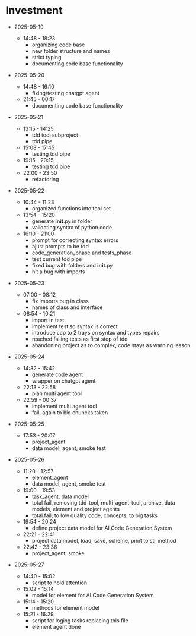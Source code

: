 # Investment

-   2025-05-19
    -   14:48 - 18:23
        -   organizing code base
        -   new folder structure and names
        -   strict typing
        -   documenting code base functionality

-   2025-05-20
    -   14:48 - 16:10
        -   fixing/testing chatgpt agent
    -   21:45 - 00:17
        -   documenting code base functionality

-   2025-05-21
    -   13:15 - 14:25
        -   tdd tool subproject
        -   tdd pipe
    -   15:08 - 17:45
        -   testing tdd pipe
    -   19:15 - 20:15
        -   testing tdd pipe
    -   22:00 - 23:50
        - refactoring

-   2025-05-22
    -   10:44 - 11:23
        - organized functions into tool set
    -   13:54 - 15:20
        - generate __init__.py in folder
        - validating syntax of python code
    -   16:10 - 21:00
        - prompt for correcting syntax errors
        - ajust prompts to be tdd
        - code_generation_phase and tests_phase
        - test current tdd pipe
        - fixed bug with folders and __init__.py
        - hit a bug with imports

-   2025-05-23
    - 07:00 - 08:12
        - fix imports bug in class
        - names of class and interface
    - 08:54 - 10:21
        - import in test
        - implement test so syntax is correct
        - introduce cap to 2 trays on syntax and types repairs
        - reached failing tests as first step of tdd
        - abandoning project as to complex, code stays as warning lesson

-   2025-05-24
    - 14:32 - 15:42
        - generate code agent
        - wrapper on chatgpt agent
    - 22:13 - 22:58
        - plan multi agent tool
    - 22:59 - 00:37
        - implement multi agent tool
        - fail, again to big chuncks taken

- 2025-05-25
    - 17:53 - 20:07
        - project_agent
        - data model, agent, smoke test

- 2025-05-26
    - 11:20 - 12:57
        - element_agent
        - data model, agent, smoke test
    - 19:00 - 19:53
        - task_agent, data model
        - total fail, removing tdd_tool, multi-agent-tool, archive, data models, element and project agents
        - total fail, to low quality code, concepts, to big tasks
    - 19:54 - 20:24
        - define project data model for AI Code Generation System
    - 22:21 - 22:41
        - project data model, load, save, scheme, print to str method
    - 22:42 - 23:36
        - project_agent, smoke

- 2025-05-27
    - 14:40 - 15:02
        - script to hold attention
    - 15:02 - 15:14
        - model for element for AI Code Generation System
    - 15:14 - 15:20
        - methods for element model
    - 15:21 - 16:29
        - script for loging tasks replacing this file
        - element agent done